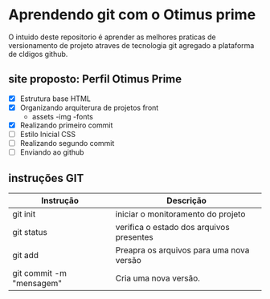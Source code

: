 # Aprendendo git com o Otimus prime

O intuido deste repositorio é aprender as melhores praticas de versionamento de projeto atraves de tecnologia git agregado a plataforma de cldigos github.

## site proposto: Perfil Otimus Prime

- [x] Estrutura base HTML
- [x] Organizando arquiterura de projetos front
    - assets
        -img
        -fonts
- [x] Realizando primeiro commit
- [ ] Estilo Inicial CSS
- [ ] Realizando segundo commit
- [ ] Enviando ao github

## instruções GIT

| Instrução | Descrição | 
|-|-|
|git init|iniciar o monitoramento do projeto|
|git status|verifica o estado dos arquivos presentes|
|git add|Preapra os arquivos para uma nova versão|
|git commit -m "mensagem"| Cria uma nova versão.|